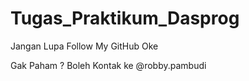 # Tugas_Praktikum_Dasprog

Jangan Lupa Follow My GitHub Oke

Gak Paham ? 
Boleh Kontak ke @robby.pambudi
